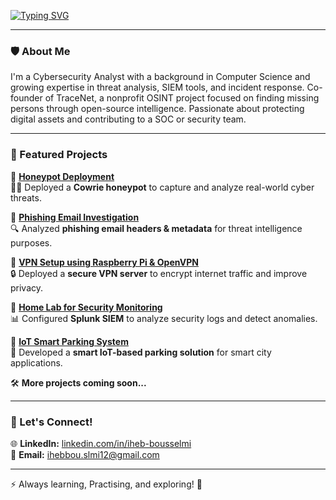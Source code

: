 [![Typing SVG](https://readme-typing-svg.demolab.com/?lines=Hi!+This+is+IHEB;Cybersecurity+Analyst;Co-Founder+of+TraceNet)](https://git.io/typing-svg)
<p align="center">
</p>

---

### 🛡️ About Me

I'm a Cybersecurity Analyst with a background in Computer Science and growing expertise in threat analysis, SIEM tools, and incident response. Co-founder of TraceNet, a nonprofit OSINT project focused on finding missing persons through open-source intelligence. Passionate about protecting digital assets and contributing to a SOC or security team.


---


### 📌 Featured Projects  

📌 **[Honeypot Deployment](https://github.com/iheb457/honeypot-analysis)**  
🕵️‍♂️ Deployed a **Cowrie honeypot** to capture and analyze real-world cyber threats.  

📌 **[Phishing Email Investigation](https://github.com/iheb457/phishing-analysis)**  
🔍 Analyzed **phishing email headers & metadata** for threat intelligence purposes.  

📌 **[VPN Setup using Raspberry Pi & OpenVPN](https://github.com/iheb457/raspberry-vpn)**  
🔒 Deployed a **secure VPN server** to encrypt internet traffic and improve privacy.  

📌 **[Home Lab for Security Monitoring](https://github.com/iheb457/security-lab)**  
📊 Configured **Splunk SIEM** to analyze security logs and detect anomalies.  

📌 **[IoT Smart Parking System](https://github.com/iheb457/iot-parking)**  
🚗 Developed a **smart IoT-based parking solution** for smart city applications.  

🛠 **More projects coming soon...**  
 
---

### 🔗 Let's Connect!  

🌐 **LinkedIn:** [linkedin.com/in/iheb-bousselmi](https://www.linkedin.com/in/iheb-bousselmi)  
📧 **Email:** [ihebbou.slmi12@gmail.com](mailto:ihebbou.slmi12@gmail.com)  

---

⚡ Always learning, Practising, and exploring! 🚀  
